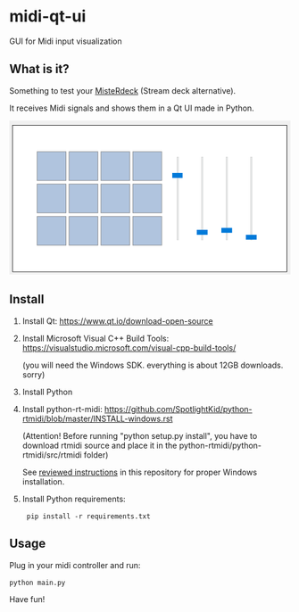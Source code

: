 # midi-qt-ui
GUI for Midi input visualization

## What is it?

Something to test your [MisteRdeck](https://www.printables.com/model/134529-misterdeck) (Stream deck alternative).

It receives Midi signals and shows them in a Qt UI made in Python.

![](images/deck.gif)

## Install

1. Install Qt: https://www.qt.io/download-open-source

2. Install Microsoft Visual C++ Build Tools: https://visualstudio.microsoft.com/visual-cpp-build-tools/

    (you will need the Windows SDK. everything is about 12GB downloads. sorry)

3. Install Python

4. Install python-rt-midi: https://github.com/SpotlightKid/python-rtmidi/blob/master/INSTALL-windows.rst

    (Attention! Before running "python setup.py install", you have to download rtmidi source and place it in 
     the python-rtmidi/python-rtmidi/src/rtmidi folder)

    See [reviewed instructions](rtmidi-INSTALL-windows.rst) in this repository for proper Windows installation.

5. Install Python requirements:

        pip install -r requirements.txt

## Usage

Plug in your midi controller and run:

    python main.py

Have fun!